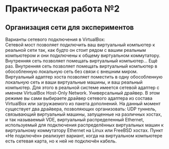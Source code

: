 # Практическая работа №2

## Организация сети для экспериментов
Варианты сетевого подключения в VirtualBox:  
Сетевой мост позволяет подключить ваш виртуальный компьютер к реальной сети так, как будто он стоит рядом с вашим реальным компьютером и они подключены к общему виртуальном коммутатору. Внутренняя сеть позволяет помещать виртуальный компьютер... Ещё раз. Внутренняя сеть позволяет помещать виртуальный компьютер в обособленную локальную сеть без связи с внешним миром. Виртуальный адаптер хоста позволяет поместить в одну обособленную локальную сеть и ваши виртуальные машины, и ваш реальный компьютер. Для этого в реальной системе имеется сетевой адаптер с именем VirtualBox Host-Only Network. Универсальный драйвер. В этом режиме вы сами выбираете драйвер сетевого адаптера из состава VirtualBox или загружаемого из пакета дополнений. На данный момент существует два драйвера, позволяющих организовать: UDP туннель, связывающий виртуальный машины, запущенные на различных хостах, и так называемый VDE, виртуальный распределенный Ethernet, используемый для подключения распределённых виртуальных машин к виртуальному коммутатору Ethernet на Linux или FreeBSD хостах. Пункт «Не подключён» реализует вариант, когда на виртуальном компьютере есть сетевая карта, но к ней не подключён кабель.